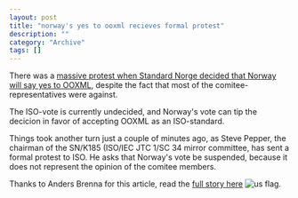 ```yaml
--- 
layout: post 
title: "norway's yes to ooxml recieves formal protest"
description: ""
category: "Archive"
tags: []
---  
```

<p>There was a <a href="http://phun-ky.net/2008/03/norway-says-yes-to-ooxml-despite-protests">massive protest when Standard Norge decided that Norway will say yes to OOXML</a>, despite the fact that most of the comitee-representatives were against.</p>

<p>The ISO-vote is currently undecided, and Norway's vote can tip the decicion in favor of accepting OOXML as an ISO-standard.</p>

<p>Things took another turn just a couple of minutes ago, as Steve Pepper, the chairman of the SN/K185 (ISO/IEC JTC 1/SC 34 mirror committee, has sent a formal protest to ISO. He asks that Norway's vote be suspended, because it does not represent the opinion of the comitee members.</p>

<p>Thanks to Anders Brenna for this article, read the <a href="http://blog.abrenna.com/formal-protest-against-norways-yes-to-ooxml/">full story here</a> <img src="http://cdn.umedia.no/img/flag/us.png" alt="us flag"/>.</p>